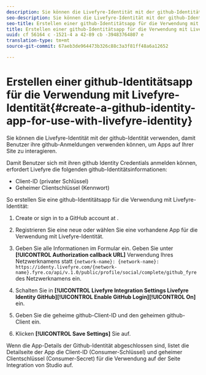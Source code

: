 ```yaml
---
description: Sie können die Livefyre-Identität mit der github-Identität verwenden, damit Benutzer ihre github-Anmeldungen verwenden können, um Apps auf Ihrer Site zu interagieren.
seo-description: Sie können die Livefyre-Identität mit der github-Identität verwenden, damit Benutzer ihre github-Anmeldungen verwenden können, um Apps auf Ihrer Site zu interagieren.
seo-title: Erstellen einer github-Identitätsapp für die Verwendung mit Livefyre-Identität
title: Erstellen einer github-Identitätsapp für die Verwendung mit Livefyre-Identität
uuid: cf 56164 c -1521-4 a 42-89 cb -39483764807 e
translation-type: tm+mt
source-git-commit: 67aeb3de964473b326c88c3a3f81ff48a6a12652

---
```



# Erstellen einer github-Identitätsapp für die Verwendung mit Livefyre-Identität{#create-a-github-identity-app-for-use-with-livefyre-identity}

Sie können die Livefyre-Identität mit der github-Identität verwenden, damit Benutzer ihre github-Anmeldungen verwenden können, um Apps auf Ihrer Site zu interagieren.

Damit Benutzer sich mit ihren github Identity Credentials anmelden können, erfordert Livefyre die folgenden github-Identitätsinformationen:

* Client-ID (privater Schlüssel)
* Geheimer Clientschlüssel (Kennwort)

So erstellen Sie eine github-Identitätsapp für die Verwendung mit Livefyre-Identität:

1. Create or sign in to a GitHub account at [](https://github.com/settings/developers).
1. Registrieren Sie eine neue oder wählen Sie eine vorhandene App für die Verwendung mit Livefyre-Identität.
1. Geben Sie alle Informationen im Formular ein. Geben Sie unter **[!UICONTROL Authorization callback URL]** Verwendung Ihres Netzwerknamens statt `{network-name}: {network-name}: https://identy.livefyre.com/{network-name}.fyre.co/api/v.1.0/public/profile/social/complete/github_fyre`des Netzwerknamens ein.

1. Schalten Sie in **[!UICONTROL Livefyre Integration Settings Livefyre Identity GitHub]****[!UICONTROL Enable GitHub Login]****[!UICONTROL On]** ein.

1. Geben Sie die geheime github-Client-ID und den geheimen github-Client ein.
1. Klicken **[!UICONTROL Save Settings]** Sie auf.

Wenn die App-Details der Github-Identität abgeschlossen sind, listet die Detailseite der App die Client-ID (Consumer-Schlüssel) und geheimer Clientschlüssel (Consumer-Secret) für die Verwendung auf der Seite Integration von Studio auf.
